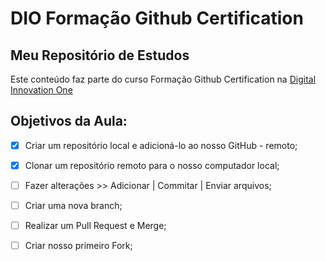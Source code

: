 # DIO Formação Github Certification
## Meu Repositório de Estudos

Este conteúdo faz parte do curso Formação Github Certification na [Digital Innovation One](https://www.dio.me/sign-up?ref=615HKOBZ22)

## Objetivos da Aula:

- [x] Criar um repositório local e adicioná-lo ao nosso GitHub - remoto;

- [x] Clonar um repositório remoto para o nosso computador local;

- [ ] Fazer alterações >> Adicionar | Commitar | Enviar arquivos;

- [ ] Criar uma nova branch;

- [ ] Realizar um Pull Request e Merge;

- [ ] Criar nosso primeiro Fork;